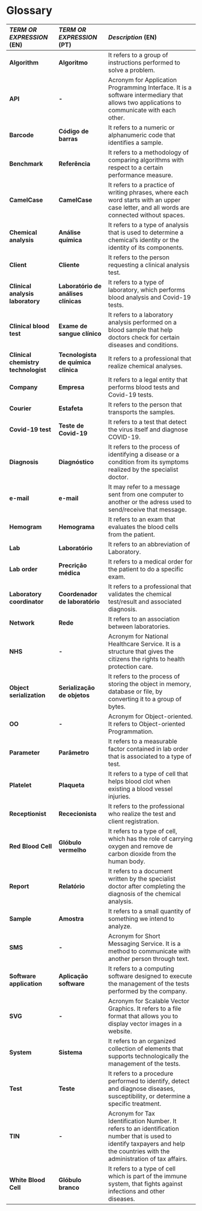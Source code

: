 ﻿# Glossary

| **_TERM OR EXPRESSION_** (EN)  | **_TERM OR EXPRESSION_** (PT) | **_Description_** (EN)                                           |                                       
|:------------------------|:-----------------|:--------------------------------------------|
| **Algorithm** | **Algoritmo** | It refers to a group of instructions performed to solve a problem. |
| **API** | **-** | Acronym for Application Programming Interface. It is a software intermediary that allows two applications to communicate with each other. |
| **Barcode** | **Código de barras** | It refers to a numeric or alphanumeric code that identifies a sample. |
| **Benchmark** | **Referência** | It refers to a methodology of comparing algorithms with respect to a certain performance measure. |
| **CamelCase** | **CamelCase** | It refers to a practice of writing phrases, where each word starts with an upper case letter, and all words are connected without spaces. |
| **Chemical analysis** | **Análise química** | It refers to a type of analysis that is used to determine a chemical’s identity or the identity of its components. |
| **Client** | **Cliente** | It refers to the person requesting a clinical analysis test. |
| **Clinical analysis laboratory** | **Laboratório de análises clínicas** | It refers to a type of laboratory, which performs blood analysis and Covid-19 tests. |
| **Clinical blood test** | **Exame de sangue clínico** | It refers to a laboratory analysis performed on a blood sample that help doctors check for certain diseases and conditions. |
| **Clinical chemistry technologist** | **Tecnologista de química clínica** | It refers to a professional that realize chemical analyses. |
| **Company** | **Empresa** | It refers to a legal entity that performs blood tests and Covid-19 tests. |
| **Courier** | **Estafeta** | It refers to the person that transports the samples. |
| **Covid-19 test** | **Teste de Covid-19** | It refers to a test that detect the virus itself and diagnose COVID-19. |
| **Diagnosis** | **Diagnóstico** | It refers to the process of identifying a disease or a condition from its symptoms realized by the specialist doctor. |
| **e-mail** | **e-mail** | It may refer to a message sent from one computer to another or the adress used to send/receive that message. |
| **Hemogram** | **Hemograma** | It refers to an exam that evaluates the blood cells from the patient. |
| **Lab** | **Laboratório** | It refers to an abbreviation of Laboratory. |
| **Lab order** | **Precrição médica** | It refers to a medical order for the patient to do a specific exam. |
| **Laboratory coordinator** | **Coordenador de laboratório** | It refers to a professional that validates the chemical test/result and associated diagnosis. |
| **Network** | **Rede** | It refers to an association between laboratories. |
| **NHS** | **-** | Acronym for National Healthcare Service. It is a structure that gives the citizens the rights to health protection care.  |
| **Object serialization** | **Serialização de objetos** | It refers to the process of storing the object in memory, database or file, by converting it to a group of bytes. |
| **OO** | **-** | Acronym for Object-oriented. It refers to Object-oriented Programmation. |
| **Parameter** | **Parâmetro** |It refers to a measurable factor contained in lab order that is associated to a type of test. |
| **Platelet** | **Plaqueta** | It refers to a type of cell that helps blood clot when existing a blood vessel injuries. |
| **Receptionist** | **Rececionista** | It refers to the professional who realize the test and client registration. |
| **Red Blood Cell** | **Glóbulo vermelho** | It refers to a type of cell, which has the role of carrying oxygen and remove de carbon dioxide from the human body. |
| **Report** | **Relatório** | It refers to a document written by the specialist doctor after completing the diagnosis of the chemical analysis. |
| **Sample** | **Amostra** | It refers to a small quantity of something we intend to analyze. |
| **SMS** | **-** | Acronym for Short Messaging Service. It is a method to communicate with another person through text. |
| **Software application** | **Aplicação software** | It refers to a computing software designed to execute the management of the tests performed by the company. |
| **SVG** | **-** | Acronym for Scalable Vector Graphics. It refers to a file format that allows you to display vector images in a website. |
| **System** | **Sistema** | It refers to an organized collection of elements that supports technologically the management of the tests. |
| **Test** | **Teste** | It refers to a procedure performed to identify, detect and diagnose diseases, susceptibility, or determine a specific treatment. |
| **TIN** | **-** | Acronym for Tax Identification Number. It refers to an identification number that is used to identify taxpayers and help the countries with the administration of tax affairs. |
| **White Blood Cell** | **Glóbulo branco** | It refers to a type of cell which is part of the immune system, that fights against infections and other diseases. |













